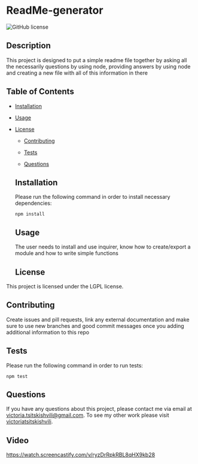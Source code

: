 # ReadMe-generator
  ![GitHub license](https://img.shields.io/badge/license-LGPL-blue.svg)

  ## Description
  
  This project is designed to put a simple readme file together by asking all the necessarily questions by using node, providing answers by using node and creating a new file with all of this information in there
  
  ## Table of Contents 
  
  * [Installation](#installation)
  
  * [Usage](#usage)
  
* [License](#license)

  * [Contributing](#contributing)
  
  * [Tests](#tests)
  
  * [Questions](#questions)
  
  ## Installation
  
  Please run the following command in order to install necessary dependencies:
  
  ```
  npm install
  ```
  
  ## Usage
  
  The user needs to install and use inquirer, know how to create/export a module and how to write simple functions
  
  ## License

This project is licensed under the LGPL license.
    
  ## Contributing
  
  Create issues and pill requests, link any external documentation and make sure to use new branches and good commit messages once you adding additional information to this repo
  
  ## Tests
  
  Please run the following command in order to run tests:
  
  ```
  npm test
  ```
  
  ## Questions
  
  If you have any questions about this project, please contact me via email at victoria.tsitskishvili@gmail.com. To see my other work please visit [victoriatsitskishvili](https://github.com/victoriatsitskishvili/).
  
## Video

https://watch.screencastify.com/v/ryzDrRpkRBL8qHX9kb28
